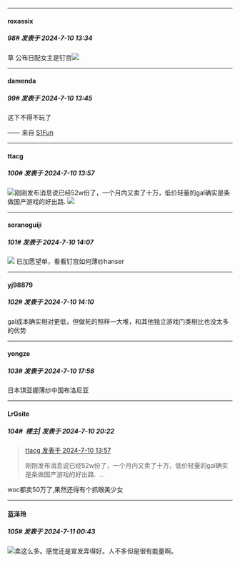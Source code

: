 ﻿
*****

####  roxassix  
##### 98#       发表于 2024-7-10 13:34

草
公布日配女主是钉宫<img src="https://static.saraba1st.com/image/smiley/face2017/068.png" referrerpolicy="no-referrer">


*****

####  damenda  
##### 99#       发表于 2024-7-10 13:45

这下不得不玩了

—— 来自 [S1Fun](https://s1fun.koalcat.com)


*****

####  ttacg  
##### 100#       发表于 2024-7-10 13:57

<img src="https://static.saraba1st.com/image/smiley/face2017/067.png" referrerpolicy="no-referrer">刚刚发布消息说已经52w份了，一个月内又卖了十万，低价轻量的gal确实是条做国产游戏的好出路. <img src="https://p.sda1.dev/18/6ff616f808b7e537e137cabb19de6e40/image.jpg" referrerpolicy="no-referrer">


*****

####  soranoguiji  
##### 101#       发表于 2024-7-10 14:07

<img src="https://static.saraba1st.com/image/smiley/face2017/067.png" referrerpolicy="no-referrer"> 已加愿望单，看看钉宫如何薄纱hanser

*****

####  yj98879  
##### 102#       发表于 2024-7-10 14:10

gal成本确实相对更低，但做死的照样一大堆，和其他独立游戏门类相比也没太多的优势


*****

####  yongze  
##### 103#       发表于 2024-7-10 17:58

日本琪亚娜薄纱中国布洛尼亚


*****

####  LrGsite  
##### 104#         楼主| 发表于 2024-7-10 20:22

<blockquote><a href="httphttps://bbs.saraba1st.com/2b/forum.php?mod=redirect&amp;goto=findpost&amp;pid=65540983&amp;ptid=2181080" target="_blank">ttacg 发表于 2024-7-10 13:57</a>

刚刚发布消息说已经52w份了，一个月内又卖了十万，低价轻量的gal确实是条做国产游戏的好出路.  ...</blockquote>
woc都卖50万了,果然还得有个抓眼美少女


*****

####  蓝泽玲  
##### 105#       发表于 2024-7-11 00:43

<img src="https://static.saraba1st.com/image/smiley/face2017/091.png" referrerpolicy="no-referrer">卖这么多。感觉还是宣发弄得好。人不多但是很有能量啊。

